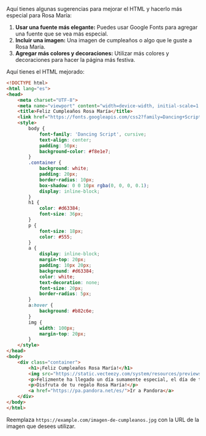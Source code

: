 Aquí tienes algunas sugerencias para mejorar el HTML y hacerlo más especial para Rosa María:

1. **Usar una fuente más elegante:** Puedes usar Google Fonts para agregar una fuente que se vea más especial.
2. **Incluir una imagen:** Una imagen de cumpleaños o algo que le guste a Rosa María.
3. **Agregar más colores y decoraciones:** Utilizar más colores y decoraciones para hacer la página más festiva.

Aquí tienes el HTML mejorado:

```html
<!DOCTYPE html>
<html lang="es">
<head>
    <meta charset="UTF-8">
    <meta name="viewport" content="width=device-width, initial-scale=1.0">
    <title>Feliz Cumpleaños Rosa María</title>
    <link href="https://fonts.googleapis.com/css2?family=Dancing+Script&display=swap" rel="stylesheet">
    <style>
        body {
            font-family: 'Dancing Script', cursive;
            text-align: center;
            padding: 50px;
            background-color: #f8e1e7;
        }
        .container {
            background: white;
            padding: 20px;
            border-radius: 10px;
            box-shadow: 0 0 10px rgba(0, 0, 0, 0.1);
            display: inline-block;
        }
        h1 {
            color: #d63384;
            font-size: 36px;
        }
        p {
            font-size: 18px;
            color: #555;
        }
        a {
            display: inline-block;
            margin-top: 20px;
            padding: 10px 20px;
            background: #d63384;
            color: white;
            text-decoration: none;
            font-size: 20px;
            border-radius: 5px;
        }
        a:hover {
            background: #b82c6e;
        }
        img {
            width: 100px;
            margin-top: 20px;
        }
    </style>
</head>
<body>
    <div class="container">
        <h1>¡Feliz Cumpleaños Rosa María!</h1>
        <img src="https://static.vecteezy.com/system/resources/previews/018/872/667/non_2x/happy-birthday-feliz-cumpleanos-lettering-in-spanish-vector.jpg" alt="Feliz Cumpleaños">
        <p>Felizmente ha llegado un día sumamente especial, el día de tu Natalicio. Hoy celebramos que hayas llegado a este mundo, un mundo en el cual has llenado de felicidad, amabilidad y buena vibra.</p>
        <p>Disfruta de tu regalo Rosa María!</p>
        <a href="https://pa.pandora.net/es/">Ir a Pandora</a>
    </div>
</body>
</html>
```

Reemplaza `https://example.com/imagen-de-cumpleanos.jpg` con la URL de la imagen que desees utilizar.
